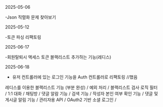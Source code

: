 2025-05-06

-Json 직렬화 문제 찾아보기

2025-05-12

-토큰 파싱 리팩토링

2025-06-17

-회원탈퇴시 액세스 토큰 블랙리스트 추가하는 기능(레디스)

2025-06-18

- 유저 컨트롤러에 있는 로그인 기능을 Auth 컨트롤러로 리팩토링 //했음



레디스를 이용한 블랙리스트 기능 (부분 완성) /
예외 처리 /
블랙리스트 검사 로직 필터 /
1:1 대화 / 채팅방 /
댓글 알람 기능 / 검색 기능 /
작성자 본인 여부 확인 기능 / 댓글 및 게시글 알림 기능 /
관리자용 API / OAuth2 기반 소셜 로그인 /